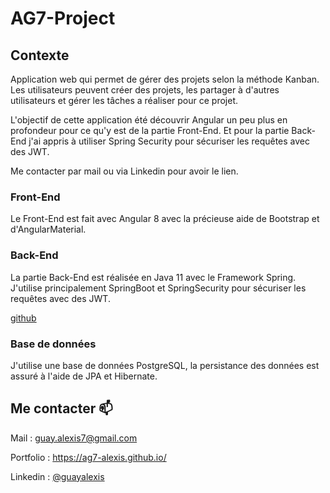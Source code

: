 <h1>AG7-Project</h1>

<h2>Contexte</h2>

<p>
  Application web qui permet de gérer des projets selon la méthode Kanban. Les utilisateurs peuvent créer des projets, 
  les partager à d'autres utilisateurs et gérer les tâches a réaliser pour ce projet.
</p>

<p>
  L'objectif de cette application été découvrir Angular un peu plus en profondeur pour ce qu'y est de la partie Front-End. 
  Et pour la partie Back-End j'ai appris à utiliser Spring Security pour sécuriser les requêtes avec des JWT.
</p>

<p>
  Me contacter par mail ou via Linkedin pour avoir le lien.
</p>

<h3>Front-End</h3>

<p>
  Le Front-End est fait avec Angular 8 avec la précieuse aide de Bootstrap et d'AngularMaterial.
</p>

<h3>Back-End</h3>
<p>
  La partie Back-End est réalisée en Java 11 avec le Framework Spring. 
  J'utilise principalement SpringBoot et SpringSecurity pour sécuriser les requêtes avec des JWT.
</p>

<p>
  <a href="https://github.com/ag7-alexis/public-ag7-project-backend">github</a>
</p>

<h3>Base de données</h3>
<p>
  J'utilise une base de données PostgreSQL, la persistance des données est assuré à l'aide de JPA et Hibernate.
</p>

<h2>Me contacter 📫 </h2>

<p>
  Mail : <a href="mailto:guay.alexis7@gmail.com">guay.alexis7@gmail.com</a>
</p>
<p>
  Portfolio : <a href="https://ag7-alexis.github.io/">https://ag7-alexis.github.io/</a>
</p>
<p>
  Linkedin : <a href="https://www.linkedin.com/in/guayalexis/">@guayalexis</a>
</p>
